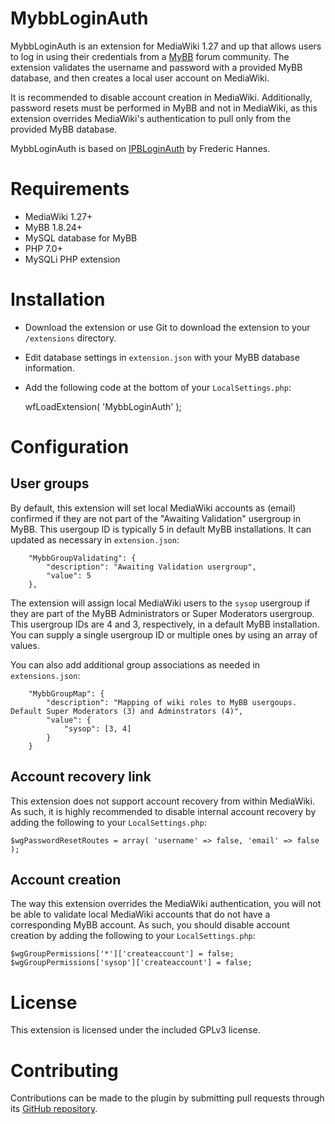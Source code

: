 # MybbLoginAuth

MybbLoginAuth is an extension for MediaWiki 1.27 and up that allows users to log in using their credentials from a [MyBB](https://www.mybb.com) forum community. The extension validates the username and password with a provided MyBB database, and then creates a local user account on MediaWiki.

It is recommended to disable account creation in MediaWiki. Additionally, password resets must be performed in MyBB and not in MediaWiki, as this extension overrides MediaWiki's authentication to pull only from the provided MyBB database.

MybbLoginAuth is based on [IPBLoginAuth](https://www.github.com/FHannes/IPBLoginAuth) by Frederic Hannes.

# Requirements

* MediaWiki 1.27+
* MyBB 1.8.24+
* MySQL database for MyBB
* PHP 7.0+
* MySQLi PHP extension

# Installation

* Download the extension or use Git to download the extension to your `/extensions` directory.
* Edit database settings in `extension.json` with your MyBB database information.
* Add the following code at the bottom of your `LocalSettings.php`:

    wfLoadExtension( 'MybbLoginAuth' );

# Configuration
## User groups

By default, this extension will set local MediaWiki accounts as (email) confirmed if they are not part of the "Awaiting Validation" usergroup in MyBB. This usergoup ID is typically 5 in default MyBB installations. It can updated as necessary in `extension.json`:

        "MybbGroupValidating": {
            "description": "Awaiting Validation usergroup",
            "value": 5
        },

The extension will assign local MediaWiki users to the `sysop` usergroup if they are part of the MyBB Administrators or Super Moderators usergroup. This usergroup IDs are 4 and 3, respectively, in a default MyBB installation. You can supply a single usergroup ID or multiple ones by using an array of values.

You can also add additional group associations as needed in `extensions.json`:

        "MybbGroupMap": {
            "description": "Mapping of wiki roles to MyBB usergoups. Default Super Moderators (3) and Adminstrators (4)",
            "value": {
                "sysop": [3, 4]
            }
        }

## Account recovery link
This extension does not support account recovery from within MediaWiki. As such, it is highly recommended to disable internal account recovery by adding the following to your `LocalSettings.php`:

    $wgPasswordResetRoutes = array( 'username' => false, 'email' => false );

## Account creation
The way this extension overrides the MediaWiki authentication, you will not be able to validate local MediaWiki accounts that do not have a corresponding MyBB account. As such, you should disable account creation by adding the following to your `LocalSettings.php`:

    $wgGroupPermissions['*']['createaccount'] = false;
    $wgGroupPermissions['sysop']['createaccount'] = false;

# License
This extension is licensed under the included GPLv3 license.

# Contributing
Contributions can be made to the plugin by submitting pull requests through its [GitHub repository](https://github.com/hierocles/MybbLoginAuth).
